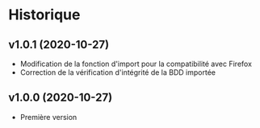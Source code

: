 
# Historique

## v1.0.1 (2020-10-27)

- Modification de la fonction d'import pour la compatibilité avec Firefox
- Correction de la vérification d'intégrité de la BDD importée


## v1.0.0 (2020-10-27)

- Première version
